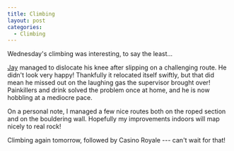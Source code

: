 ```yaml
---
title: Climbing
layout: post
categories:
  - Climbing
---
```

Wednesday's climbing was interesting, to say the least...

[Jay](http://pictures.scholesmafia.co.uk/index.php/?profile=31) managed to dislocate his knee after slipping on a challenging route. He didn't look very happy! Thankfully it relocated itself swiftly, but that did mean he missed out on the laughing gas the supervisor brought over! Painkillers and drink solved the problem once at home, and he is now hobbling at a mediocre pace.

On a personal note, I managed a few nice routes both on the roped section and on the bouldering wall. Hopefully my improvements indoors will map nicely to real rock!

Climbing again tomorrow, followed by Casino Royale --- can't wait for that!